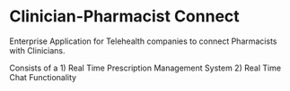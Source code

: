 # Clinician-Pharmacist Connect

Enterprise Application for Telehealth companies to connect Pharmacists with Clinicians.

Consists of a 1) Real Time Prescription Management System 2) Real Time Chat Functionality
